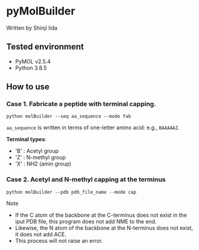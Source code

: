 # pyMolBuilder
Written by Shinji Iida

## Tested environment
- PyMOL v2.5.4
- Python 3.8.5 

## How to use 

### Case 1. Fabricate a peptide with terminal capping.
```
python molBuilder --seq aa_sequence --mode fab
```
`aa_sequence` is written in terms of one-letter amino acid: e.g., `BAAAAAZ`.

**Terminal types**:
- 'B' : Acetyl group 
- 'Z' : N-methyl group
- 'X' : NH2 (amin group)

### Case 2. Acetyl and N-methyl capping at the terminus
```
python molBuilder --pdb pdb_file_name --mode cap
```
>[!NOTE]
> - If the C atom of the backbone at the C-terminus does not exist in the iput PDB file, this program does not add NME to the end. 
> - Likewise, the N atom of the backbone at the N-terminus does not exist, it does not add ACE.
> - This process will not raise an error.
